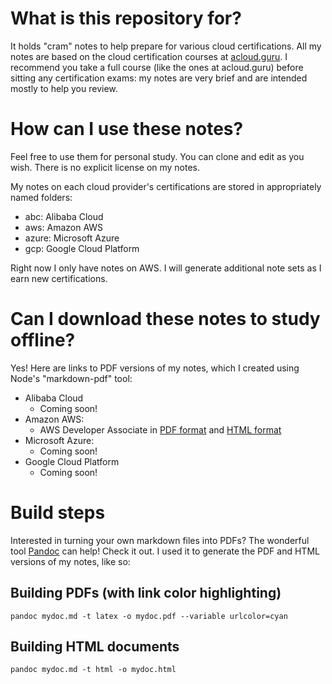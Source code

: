 # What is this repository for? 

It holds "cram" notes to help prepare for various cloud certifications. All my notes are based on the cloud certification courses at [acloud.guru](https://acloud.guru). I recommend you take a full course (like the ones at acloud.guru) before sitting any certification exams: my notes are very brief and are intended mostly to help you review.

# How can I use these notes?

Feel free to use them for personal study. You can clone and edit as you wish. There is no explicit license on my notes.

My notes on each cloud provider's certifications are stored in appropriately named folders:
- abc: Alibaba Cloud
- aws: Amazon AWS
- azure: Microsoft Azure
- gcp: Google Cloud Platform

Right now I only have notes on AWS. I will generate additional note sets as I earn new certifications. 

# Can I download these notes to study offline? 

Yes! Here are links to PDF versions of my notes, which I created using Node's "markdown-pdf" tool:

- Alibaba Cloud
    - Coming soon!
- Amazon AWS:
    - AWS Developer Associate in [PDF format](https://s3.amazonaws.com/cloudcertnotes/aws_certified_developer_associate.pdf) and [HTML format](https://s3.amazonaws.com/cloudcertnotes/aws_certified_developer_associate.html)
- Microsoft Azure:
    - Coming soon!
- Google Cloud Platform
    - Coming soon!

# Build steps

Interested in turning your own markdown files into PDFs? The wonderful tool [Pandoc](https://pandoc.org/) can help! Check it out. I used it to generate the PDF and HTML versions of my notes, like so:

## Building PDFs (with link color highlighting)

`pandoc mydoc.md -t latex -o mydoc.pdf --variable urlcolor=cyan`

## Building HTML documents

`pandoc mydoc.md -t html -o mydoc.html`
